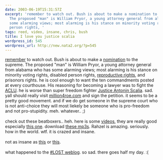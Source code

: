 ```yaml
---
date: 2003-06-19T15:31:57Z
excerpt: 'remember to watch out. Bush is about to make a nomination to the supreme.
  The proposed "man" is William Pryor, a young attorney general from alabama who has
  some alarming views; most alarming is his stance on minority voting rights, disabled
  person rights, '
tags: reed, video, insane, chris, bush
title: I love you justice scalia
wordpress_id: 545
wordpress_url: http://new.nata2.org/?p=545
---
```


<a href="http://www.democrats.org/scotus/bushenstein.html">remember</a> to watch out. Bush is about to make a <a href="http://www.democrats.org/scotus/pryor.html">nomination</a> to the supreme. The proposed "man" is William Pryor, a young attorney general from alabama who has some alarming views; most alarming is his stance on minority voting rights, disabled person rights, <a href="http://www.million4roe.com">reproductive rights</a>, and prisonors rights. he is cool enough to want the ten commandments posted at every courthouse. His reasoning for becoming a lawyer was to fight the <a href="http://www.aclu.org">ACLU</a>. he is worse than super freedom fighter <a href="http://www.kuro5hin.org/story/2003/3/21/35911/1828">Justice Antonin Scalia</a>. sad. yall should really visit <a href="http://www.million4roe.com">million4roe.com</a> and sign the petition. it seems to be a pretty good movement. and if we do get someone in the supreme court who is not anti-choice they will most liekely be someone who is pro-freedom and not pro-stupidity. meh. whatever.. ;)<br/><br/>check out these beatboxers.. heh. here is some <a href="http://www.humanbeatbox.com/videos/index.shtml">videos</a>, they are really good especially <a href="http://www.columbia.edu/cu/elementary/front.htm">this one</a>. download <a href="http://www.humanbeatbox.com/audio/index.shtml">these mp3s</a>. Rahzel is amazing. seriously. how in the world. wtf. it is crazed and insane.<br/><br/>not as insane as <a href="http://www.christianitytoday.com/ct/2003/124/21.0.html">this</a> or <a href="http://www.democratandchronicle.com/news/0619story3_news.shtml">this</a>.<br/><br/>what happened to the <a href="http://weblog.fuck.org">#LOST weblog</a>. so sad. there goes half my day. :(
